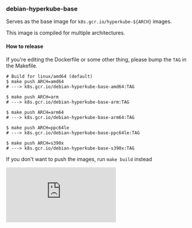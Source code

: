 ### debian-hyperkube-base

Serves as the base image for `k8s.gcr.io/hyperkube-${ARCH}`
images.

This image is compiled for multiple architectures.

#### How to release

If you're editing the Dockerfile or some other thing, please bump the `TAG` in the Makefile.

```console
# Build for linux/amd64 (default)
$ make push ARCH=amd64
# ---> k8s.gcr.io/debian-hyperkube-base-amd64:TAG

$ make push ARCH=arm
# ---> k8s.gcr.io/debian-hyperkube-base-arm:TAG

$ make push ARCH=arm64
# ---> k8s.gcr.io/debian-hyperkube-base-arm64:TAG

$ make push ARCH=ppc64le
# ---> k8s.gcr.io/debian-hyperkube-base-ppc64le:TAG

$ make push ARCH=s390x
# ---> k8s.gcr.io/debian-hyperkube-base-s390x:TAG
```

If you don't want to push the images, run `make build` instead


[![Analytics](https://kubernetes-site.appspot.com/UA-36037335-10/GitHub/build/debian-hyperkube-base/README.md?pixel)]()

